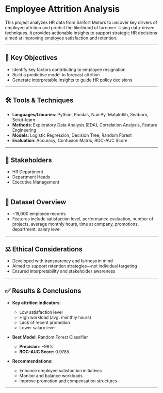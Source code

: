 #  Employee Attrition Analysis

This project analyzes HR data from Salifort Motors to uncover key drivers of employee attrition and predict the likelihood of turnover. Using data-driven techniques, it provides actionable insights to support strategic HR decisions aimed at improving employee satisfaction and retention.

---

## 📌 Key Objectives
- Identify key factors contributing to employee resignation  
- Build a predictive model to forecast attrition  
- Generate interpretable insights to guide HR policy decisions  

---

## 🛠️ Tools & Techniques
- **Languages/Libraries**: Python, Pandas, NumPy, Matplotlib, Seaborn, Scikit-learn  
- **Methods**: Exploratory Data Analysis (EDA), Correlation Analysis, Feature Engineering  
- **Models**: Logistic Regression, Decision Tree, Random Forest  
- **Evaluation**: Accuracy, Confusion Matrix, ROC-AUC Score  

---

## 👥 Stakeholders
- HR Department  
- Department Heads  
- Executive Management  

---

## 📁 Dataset Overview
- ~15,000 employee records  
- Features include satisfaction level, performance evaluation, number of projects, average monthly hours, time at company, promotions, department, salary level  

---

## ⚖️ Ethical Considerations
- Developed with transparency and fairness in mind  
- Aimed to support retention strategies—not individual targeting  
- Ensured interpretability and stakeholder awareness  

---

## ✅ Results & Conclusions
- **Key attrition indicators**:
  - Low satisfaction level
  - High workload (avg. monthly hours)
  - Lack of recent promotion
  - Lower salary level

- **Best Model**: Random Forest Classifier  
  - **Precision**: ~99%  
  - **ROC-AUC Score**: 0.9785 

- **Recommendations**:
  - Enhance employee satisfaction initiatives  
  - Monitor and balance workloads  
  - Improve promotion and compensation structures  

---


